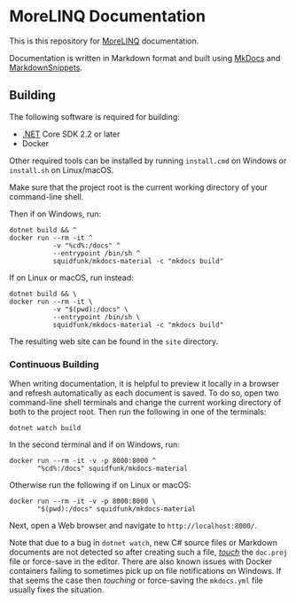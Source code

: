 # MoreLINQ Documentation

This is this repository for [MoreLINQ] documentation.

Documentation is written in Markdown format and built using [MkDocs] and
[MarkdownSnippets].

## Building

The following software is required for building:

- [.NET] Core SDK 2.2 or later
- Docker

Other required tools can be installed by running `install.cmd` on Windows or
`install.sh` on Linux/macOS.

Make sure that the project root is the current working directory of your
command-line shell.

Then if on Windows, run:

    dotnet build && ^
    docker run --rm -it ^
               -v "%cd%:/docs" ^
               --entrypoint /bin/sh ^
               squidfunk/mkdocs-material -c "mkdocs build"

If on Linux or macOS, run instead:

    dotnet build && \
    docker run --rm -it \
               -v "$(pwd):/docs" \
               --entrypoint /bin/sh \
               squidfunk/mkdocs-material -c "mkdocs build"

The resulting web site can be found in the `site` directory.


### Continuous Building

When writing documentation, it is helpful to preview it locally in a browser
and refresh automatically as each document is saved. To do so, open two
command-line shell terminals and change the current working directory of both
to the project root. Then run the following in one of the terminals:

    dotnet watch build

In the second terminal and if on Windows, run:

    docker run --rm -it -v -p 8000:8000 ^
           "%cd%:/docs" squidfunk/mkdocs-material

Otherwise run the following if on Linux or macOS:

    docker run --rm -it -v -p 8000:8000 \
           "$(pwd):/docs" squidfunk/mkdocs-material

Next, open a Web browser and navigate to `http://localhost:8000/`.

Note that due to a bug in `dotnet watch`, new C# source files or Markdown
documents are not detected so after creating such a file, _[touch]_ the
`doc.proj` file or force-save in the editor. There are also known issues with
Docker containers failing to sometimes pick up on file notifications on Windows.
If that seems the case then _touching_ or force-saving the `mkdocs.yml` file
usually fixes the situation.


[MoreLINQ]: https://morelinq.github.io/
[.NET]: https://dot.net/
[MkDocs]: https://www.mkdocs.org/user-guide/deploying-your-docs/
[MarkdownSnippets]: https://github.com/SimonCropp/MarkdownSnippets
[touch]: https://en.wikipedia.org/wiki/Touch_(command)
